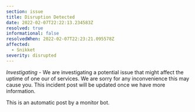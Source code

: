 ```yaml
---
section: issue
title: Disruption Detected
date: 2022-02-07T22:22:13.234583Z
resolved: true
informational: false
resolvedWhen: 2022-02-07T22:23:21.095578Z
affected:
  - Snikket
severity: disrupted
---
```

*Investigating* - We are investigating a potential issue that might affect the uptime of one our of services. We are sorry for any inconvenience this may cause you. This incident post will be updated once we have more information.

This is an automatic post by a monitor bot.
        